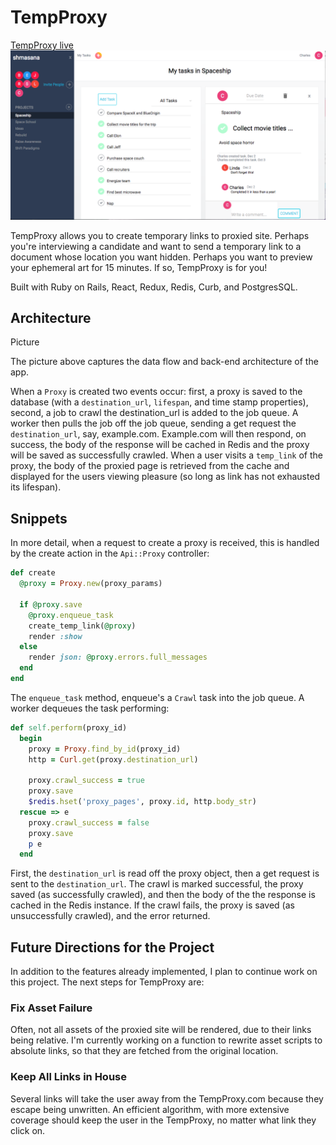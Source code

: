 # TempProxy

[TempProxy live](http://shmasana.herokuapp.com/)
![TempProxy!](https://github.com/calebomusic/Shmasana/blob/master/docs/screenshots/charles.png)

TempProxy allows you to create temporary links to proxied site. Perhaps you're interviewing a candidate and want to send a temporary link to a document whose location you want hidden. Perhaps you want to preview your ephemeral art for 15 minutes. If so, TempProxy is for you!

Built with Ruby on Rails, React, Redux, Redis, Curb, and PostgresSQL.

## Architecture

Picture

The picture above captures the data flow and back-end architecture of the app.

When a `Proxy` is created two events occur: first, a proxy is saved to the database (with a `destination_url`, `lifespan`, and time stamp properties), second, a job to crawl the destination_url is added to the job queue. A worker then pulls the job off the job queue, sending a get request the `destination_url`, say, example.com. Example.com will then respond, on success, the body of the response will be cached in Redis and the proxy will be saved as successfully crawled. When a user visits a `temp_link` of the proxy, the body of the proxied page is retrieved from the cache and displayed for the users viewing pleasure (so long as link has not exhausted its lifespan).

## Snippets

In more detail, when a request to create a proxy is received, this is handled by the create action in the `Api::Proxy` controller:

```ruby
def create
  @proxy = Proxy.new(proxy_params)

  if @proxy.save
    @proxy.enqueue_task
    create_temp_link(@proxy)
    render :show
  else
    render json: @proxy.errors.full_messages
  end
end
```

The `enqueue_task` method, enqueue's a `Crawl` task into the job queue. A worker dequeues the task performing:

```ruby
def self.perform(proxy_id)
  begin
    proxy = Proxy.find_by_id(proxy_id)
    http = Curl.get(proxy.destination_url)

    proxy.crawl_success = true
    proxy.save
    $redis.hset('proxy_pages', proxy.id, http.body_str)
  rescue => e
    proxy.crawl_success = false
    proxy.save
    p e
  end
```

First, the `destination_url` is read off the proxy object, then a get request is sent to the `destination_url`. The crawl is marked successful, the proxy saved (as successfully crawled), and then the body of the the response is cached in the Redis instance. If the crawl fails, the proxy is saved (as unsuccessfully crawled), and the error returned.

## Future Directions for the Project

In addition to the features already implemented, I plan to continue work on this project.  The next steps for TempProxy are:

### Fix Asset Failure
Often, not all assets of the proxied site will be rendered, due to their links being relative. I'm currently working on a function to rewrite asset scripts to absolute links, so that they are fetched from the original location.

### Keep All Links in House
Several links will take the user away from the TempProxy.com because they escape being unwritten. An efficient algorithm, with more extensive coverage should keep the user in the TempProxy, no matter what link they click on.
